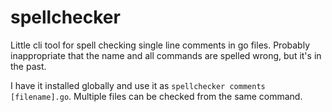 # spellchecker

Little cli tool for spell checking single line comments in go files. Probably inappropriate that the name and all commands are spelled wrong, but it's in the past.

I have it installed globally and use it as `spellchecker comments [filename].go`. Multiple files can be checked from the same command.